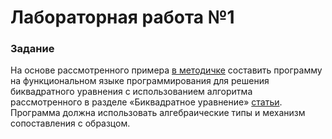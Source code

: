 # Лабораторная работа №1

### Задание
На основе рассмотренного примера [в методичке](http://sfm2007.narod.ru/data/fp.pdf) составить программу на функциональном языке программирования для решения биквадратного уравнения с использованием алгоритма рассмотренного в разделе «Биквадратное уравнение» [статьи](https://ru.wikipedia.org/wiki/Уравнение_четвёртой_степени). Программа должна использовать алгебраические типы и механизм сопоставления с образцом.
